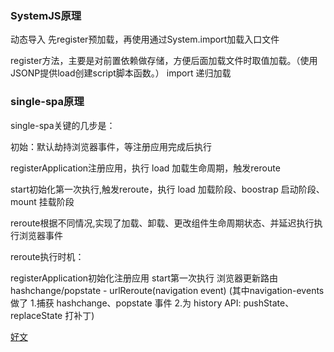 ### SystemJS原理
动态导入
先register预加载，再使用通过System.import加载入口文件

register方法，主要是对前置依赖做存储，方便后面加载文件时取值加载。（使用JSONP提供load创建script脚本函数。）
import 递归加载




### single-spa原理

single-spa关键的几步是：

初始：默认劫持浏览器事件，等注册应用完成后执行

registerApplication注册应用，执行 load 加载生命周期，触发reroute

start初始化第一次执行,触发reroute，执行 load 加载阶段、boostrap 启动阶段、mount 挂载阶段

reroute根据不同情况,实现了加载、卸载、更改组件生命周期状态、并延迟执行执行浏览器事件

reroute执行时机：

registerApplication初始化注册应用
start第一次执行
浏览器更新路由hashchange/popstate - urlReroute(navigation event) (其中navigation-events 做了 1.捕获 hashchange、popstate 事件 2.为 history API: pushState、replaceState 打补丁)











[好文](https://github.com/careteenL/micro-fe/blob/4f3b63403d2b10261413d1d0e71c7a953f85f925/README.md)